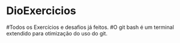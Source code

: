 # DioExercicios
#Todos os Exercícios e desafios já feitos.
#O git bash é um terminal extendido para otimização do uso do git.
